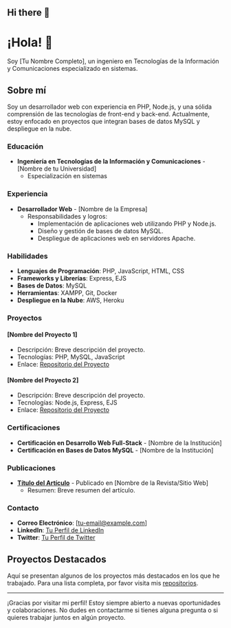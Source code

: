 ## Hi there 👋

<!--
**Henrytest145/Henrytest145** is a ✨ _special_ ✨ repository because its `README.md` (this file) appears on your GitHub profile.

Here are some ideas to get you started:

- 🔭 I’m currently working on ...
- 🌱 I’m currently learning ...
- 👯 I’m looking to collaborate on ...
- 🤔 I’m looking for help with ...
- 💬 Ask me about ...
- 📫 How to reach me: ...
- 😄 Pronouns: ...
- ⚡ Fun fact: ...
-->

# ¡Hola! 👋

Soy [Tu Nombre Completo], un ingeniero en Tecnologías de la Información y Comunicaciones especializado en sistemas.

## Sobre mí

Soy un desarrollador web con experiencia en PHP, Node.js, y una sólida comprensión de las tecnologías de front-end y back-end. Actualmente, estoy enfocado en proyectos que integran bases de datos MySQL y despliegue en la nube.

### Educación

- **Ingeniería en Tecnologías de la Información y Comunicaciones** - [Nombre de tu Universidad]
  - Especialización en sistemas

### Experiencia

- **Desarrollador Web** - [Nombre de la Empresa]
  - Responsabilidades y logros:
    - Implementación de aplicaciones web utilizando PHP y Node.js.
    - Diseño y gestión de bases de datos MySQL.
    - Despliegue de aplicaciones web en servidores Apache.

### Habilidades

- **Lenguajes de Programación**: PHP, JavaScript, HTML, CSS
- **Frameworks y Librerías**: Express, EJS
- **Bases de Datos**: MySQL
- **Herramientas**: XAMPP, Git, Docker
- **Despliegue en la Nube**: AWS, Heroku

### Proyectos

#### [Nombre del Proyecto 1]
- Descripción: Breve descripción del proyecto.
- Tecnologías: PHP, MySQL, JavaScript
- Enlace: [Repositorio del Proyecto](https://github.com/tu-usuario/proyecto1)

#### [Nombre del Proyecto 2]
- Descripción: Breve descripción del proyecto.
- Tecnologías: Node.js, Express, EJS
- Enlace: [Repositorio del Proyecto](https://github.com/tu-usuario/proyecto2)

### Certificaciones

- **Certificación en Desarrollo Web Full-Stack** - [Nombre de la Institución]
- **Certificación en Bases de Datos MySQL** - [Nombre de la Institución]

### Publicaciones

- **[Título del Artículo](enlace-al-artículo)** - Publicado en [Nombre de la Revista/Sitio Web]
  - Resumen: Breve resumen del artículo.

### Contacto

- **Correo Electrónico**: [tu-email@example.com]
- **LinkedIn**: [Tu Perfil de LinkedIn](https://www.linkedin.com/in/tu-usuario)
- **Twitter**: [Tu Perfil de Twitter](https://twitter.com/tu-usuario)

## Proyectos Destacados

Aquí se presentan algunos de los proyectos más destacados en los que he trabajado. Para una lista completa, por favor visita mis [repositorios](https://github.com/tu-usuario?tab=repositories).

---

¡Gracias por visitar mi perfil! Estoy siempre abierto a nuevas oportunidades y colaboraciones. No dudes en contactarme si tienes alguna pregunta o si quieres trabajar juntos en algún proyecto.

